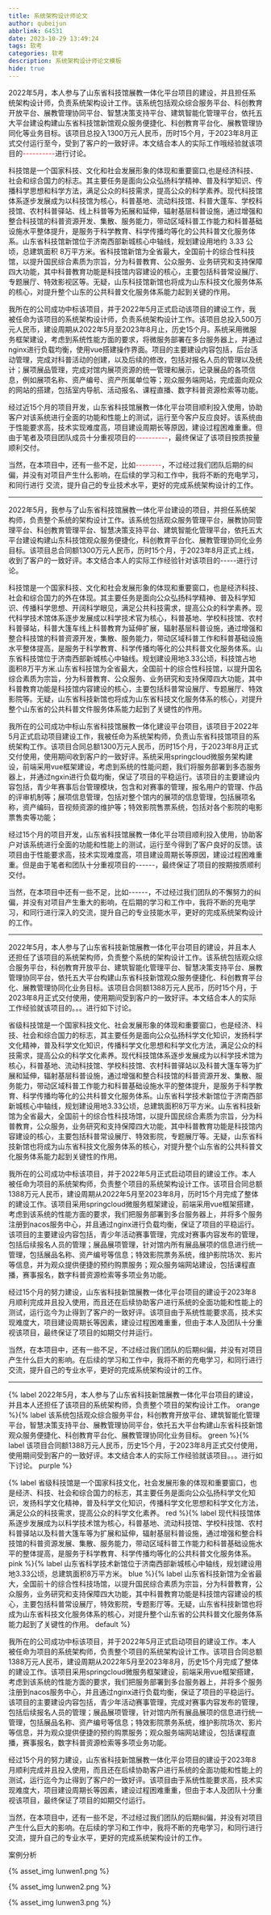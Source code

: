 ```yaml
---
title: 系统架构设计师论文
author: qubeijun
abbrlink: 64531
date: 2023-10-29 13:49:24
tags: 软考
categories: 软考
description: 系统架构设计师论文模板
hide: true
---
```

2022年5月，本人参与了山东省科技馆展教一体化平台项目的建设，并且担任系统架构设计师，负责系统架构设计工作。该系统包括观众综合服务平台、科创教育开放平台、展教管理协同平台、智慧决策支持平台、建筑智能化管理平台，依托五大平台建设构建山东省科技馆新馆观众服务便捷化、科创教育平台化、展教管理协同化等业务目标。该项目总投入1300万元人民币，历时15个月，于2023年8月正式交付运行至今，受到了客户的一致好评。本文结合本人的实际工作哦经验就该项目的<font style="color:#DF2A3F;">----------</font>进行讨论。

科技馆是一个国家科技、文化和社会发展形象的体现和重要窗口,也是经济科技、社会和综合国力的标志。其主要任务是面向公众弘扬科学精神、普及科学知识、传播科学思想和科学方法，满足公众的科技需求，提高公众的科学素养。现代科技馆体系逐步发展成为以科技馆为核心，科普基地、流动科技馆、科普大蓬车、学校科技馆、农村科普驿站、线上科普等为拓展和延伸，辐射基层科普设施，通过增强和整合科技馆的科普资源开发、集散、服务能力，带动区域科普工作能力和科普基础设施水平整体提升，是服务于科学教育、科学传播均等化的公共科普文化服务体系。山东省科技馆新馆位于济南西部新城核心中轴线，规划建设用地约 3.33 公顷，总建筑面积 8万平方米。省科技馆新馆为全省最大，全国前十的综合性科技馆，以提升国民综合素质为宗旨，分为科普教育、公众服务、业务研究和支持保障四大功能，其中科普教育功能是科技馆内容建设的核心，主要包括科普常设展厅、专题展厅、特效影视区等。无疑，山东科技馆新馆也将成为山东科技文化服务体系的核心，对提升整个山东的公共科普文化服务体系能力起到关键的作用。

我所在的公司成功中标该项目，并于2022年5月正式启动该项目的建设工作，我被任命为该项目的系统架构设计师，负责系统架构设计工作。该项目总投入500万元人民币，建设周期从2022年5月至2023年8月止，历史15个月。系统采用微服务框架建设，考虑到系统性能方面的要求，将微服务部署在多台服务器上，并通过nginx进行负载均衡，使用vue搭建操作界面。项目的主要建设内容包括，后台活动管理，完成对科普活动的创建，以及后续的修改，包括对报名人员的管理以及统计；展项展品管理，完成对馆内展项资源的统一管理和展示，记录展品的各项信息，例如展项名称、资产编号、资产所属单位等；观众服务端网站，完成面向观众的网站的搭建，包括室内导航、活动报名、课程直播、数字科普资源检索等功能。

经过近15个月的项目开发，山东省科技馆展教一体化平台项目顺利投入使用，协助客户对该系统进行全面的功能和性能上的测试，运行至今客户反应良好。该系统由于性能要求高，技术实现难度高，项目建设周期长等原因，建设过程困难重重。但由于笔者及项目团队成员十分重视项目的<font style="color:#DF2A3F;">----------</font>，最终保证了该项目按质按量顺利交付。

当然，在本项目中，还有一些不足，比如<font style="color:#DF2A3F;">--------</font>，不过经过我们团队后期的纠偏，并没有对项目产生什么影响，在后续的学习和工作中，我将不断的充电学习，和同行进行 交流，提升自己的专业技术水平，更好的完成系统架构设计的工作。

---------------------------------------------------

2022年5月，我参与了山东省科技馆展教一体化平台建设的项目，并担任系统架构师，负责整个系统的架构设计工作。该系统包括观众服务管理平台，展教协同管理平台、科创教育管理平台、智慧决策支持平台、建筑智能化管理平台，依托五大平台建设构建山东科技馆观众服务便捷化，科创教育平台化、展教管理协同化业务目标。该项目总合同额1300万元人民币，历时15个月，于2023年8月正式上线，收到了客户的一致好评。本文结合本人的实际工作经验针对该项目的-----进行讨论。

科技馆是一个国家科技、文化和社会发展形象的体现和重要窗口，也是经济科技、社会和综合国力的外在体现。其主要任务是面向公众弘扬科学精神、普及科学知识、传播科学思想、开阔科学眼见，满足公共科技需求，提高公众的科学素养。现代科学技术馆体系逐步发展成以科学技术官为核心，科普基地、学校科技馆、农村科普驿站，科普大篷车线上科普教育为延伸扩展，辐射基层科普设施，通过增强和整合科技馆的科普资源开发，集散、服务能力，带动区域科普工作和科普基础设施水平整体提高，是服务于科学教育、科学传播均等化的公共科普文化服务体系。山东省科技馆位于济南西部新城核心中轴线。规划建设用地3.33公顷，科技馆占地面积8万平方米.山东省科技馆为全省最大，全国前十的综合性科技馆，以提升国名综合素质为宗旨，分为科普教育、公众服务、业务研究和支持保障四大功能，其中科普教育功能是科技馆内容建设的核心，主要包括科普常设展厅、专题展厅、特效影院等。无疑，山东省科技新馆也将成为山东省科技文化服务体系的核心，对提升整个山东省的公共科普文件服务体系能力起到了关键性的作用。

我所在的公司成功中标山东省科技馆展教一体化建设平台项目，该项目于2022年5月正式启动项目建设工作，我被任命为系统架构师，负责山东省科技馆项目的系统架构工作。该项目合同总额1300万元人民币，历时15个月，于2023年8月正式交付使用，使用期间收到客户的一致好评。系统采用springcloud微服务架构建设，前端采用vue框架建设，考虑到系统的性能问题，我们将服务部署到多态服务器上，并通过ngxin进行负载均衡，保证了项目的平稳运行。该项目的主要建设内容包括，青少年赛事后台管理模块，包含和对赛事的管理，报名用户的管理、作品的评审机制等；展项信息管理，包括对整个馆内的展项的信息管理，包括展项名称，资产编码，音视频资源的维护等；特效影院售票系统，包括对各个影院的电影票售卖等功能；

经过15个月的项目开发，山东省科技馆展教一体化平台项目顺利投入使用，协助客户对该系统进行全面的功能和性能上的测试，运行至今得到了客户良好的反馈。该项目由于性能要求高，技术实现难度高，项目建设周期长等原因，建设过程困难重重。但是由于笔者和团队十分重视项目的------，最终保证了项目的按期按质顺利交付。

当然，在本项目中还有一些不足，比如------，不过经过我们团队的不懈努力的纠偏，并没有对项目产生重大的影响，在后期的学习和工作中，我将不断的充电学习，和同行进行深入的交流，提升自己的专业技能水平，更好的完成系统架构设计的工作。

---------------------------------------------------

2022年5月，本人参与了山东省科技新馆展教一体化平台项目的建设，并且本人还担任了该项目的系统架构师，负责整个系统的架构设计工作。该系统包括观众综合服务平台，科创教育开放平台、建筑智能化管理平台、智慧决策支持平台、展教管理协同平台，依托五大平台构建山东省科技新馆观众服务便捷化、科创教育平台化、展教管理协同化业务目标。该项目合同额1388万元人民币，历时15个月，于2023年8月正式交付使用，使用期间受到客户的一致好评。本文结合本人的实际工作经验就该项目的。。。进行如下讨论。

省级科技馆是一个国家科技文化、社会发展形象的体现和重要窗口，也是经济、科技、社会和综合国力的标志，其主要任务是面向公众弘扬科学文化知识，发扬科学文化精神，普及科学文化知识，传播科学文化思想和科学文化方法，满足公众的科技需求，提高公众的科学文化素养。现代科技馆体系逐步发展成为以科学技术馆为核心，科普基地、流动科技馆、学校科技馆、农村科普驿站以及科普大篷车等为扩展和延伸，辐射基层科普设施，通过增强和整合科技馆的科普资源开发、集散、服务能力，带动区域科普工作能力和科普基础设施水平的整体提升，是服务于科学教育、科学传播均等化的公共科普文化服务体系。山东省科学技术新馆位于济南西部新城核心中轴线，规划建设用地3.33公顷，总建筑面积8万平方米。山东省科技新馆为全省最大，全国前十的综合性科技场馆，以提升国民综合素质为宗旨，分为科普教育，公众服务，业务研究和支持保障四大功能，其中科普教育功能是科技馆内容建设的核心，主要包括科普常设展厅、特效影院，专题展厅等。无疑，山东省科技新馆也将成为山东省科技文化服务体系的核心，对提升整个山东省的公共科普文化服务体系能力起到关键性的作用。

我所在的公司成功中标该项目，并于2022年5月正式启动项目的建设工作。本人被任命为项目的系统架构师，负责整个项目的系统架构设计工作。该项目合同总额1388万元人民币，建设周期从2022年5月至2023年8月，历时15个月完成了整体的建设工作。该项目采用springcloud微服务框架建设，前端采用vue框架搭建，考虑到该系统的性能方面的要求，我们把服务部署到多台服务器上，并将多个服务注册到nacos服务中心，并且通过nginx进行负载均衡，保证了项目的平稳运行。该项目的主要建设内容包括，青少年活动赛事管理，完成对赛事内容发布的管理，包括后续报名人员的管理；展品展项管理，针对馆内所有展品展项的信息进行统一管理，包括展品名称、资产编号等信息；特效影院票务系统，维护影院场次、影片等信息，并为观众提供便捷的预约购票服务；观众服务端网站建设，包括课程直播，赛事报名，数字科普资源检索等多项业务功能。

经过15个月的努力建设，山东省科技新馆展教一体化平台项目的建设于2023年8月顺利完成并且投入使用，而且还在后续协助客户进行系统的全面功能和性能上的测试，运行迄今为止得到了客户的一致好评。该项目由于系统性能要求高，技术实现难度大，项目建设周期长等因素，建设过程困难重重，但由于本人及团队十分重视该项目，最终保证了项目的如期交付并运行。

当然，在本项目中，还有一些不足，不过经过我们团队的后期纠偏，并没有对项目产生什么巨大的影响。在后续的学习和工作中，我将不断的充电学习，和同行进行交流，提升自己的专业水平，更好的完成系统架构设计的工作。

---------------------------------------------------

{% label 2022年5月，本人参与了山东省科技新馆展教一体化平台项目的建设，并且本人还担任了该项目的系统架构师，负责整个项目的架构设计工作。 orange %}{% label 该系统包括观众综合服务平台，科创教育开放平台、建筑智能化管理平台，智慧决策支持平台、展教管理协同平台，依托五大平台构建山东省科技新馆观众服务便捷化、科创教育平台化、展教管理协同化业务目标。 green %}{% label 该项目合同额1388万元人民币，历史15个月，于2023年8月正式交付使用，使用期间受到客户的一致好评。本文结合本人的实际工作经验就该项目。。。进行如下讨论。 purple %}

{% label 省级科技馆是一个国家科技文化，社会发展形象的体现和重要窗口，也是经济、科技、社会和综合国力的标志，其主要任务是面向公众弘扬科学文化知识，发扬科学文化精神，普及科学文化知识，传播科学文化思想和科学文化方法，满足公众的科技需求，提高公众的科学文化素养。 red %}{% label 现代科技馆体系逐步发展成为以科学技术馆为核心，科普基地、流动科技馆、学校科技馆、农村科普驿站以及科普大篷车等为扩展和延伸，辐射基层科普设施，通过增强和整合科技馆的科普资源发展、集散、服务能力，带动区域科普工作能力和科普基础设施水平的整体提高，是服务于科学教育、科学传播均等化的公共科普文化服务体系。 pink %}{% label 山东省科学技术新馆位于济南西部新城核心中轴线，规划建设用地3.33公顷，总建筑面积8万平方米。 blue %}{% label 山东省科技新馆为全省最大，全国前十的综合性科技场馆，以提升国民综合素质为宗旨，分为科普教育，公众服务，业务研究和支持保障四大功能，其中科普教育功能是科技馆内容建设的核心，主要包括科普常设展厅，特效影院，专题影厅等。无疑，山东省科技新馆也将成为山东省科技文化服务体系的核心，对提升整个山东省的公共科普文化服务体系能力起到了关键性的作用。 default %}

我所在的公司成功中标该项目，并于2022年5月正式启动项目的建设工作。本人被任命为项目的系统架构师，负责整个项目的系统架构设计工作。该项目合同总额1388万元人民币，建设周期从2022年5月至2023年8月，历史15个月完成了整体的建设工作。该项目采用springcloud微服务框架建设，前端采用vue框架搭建，考虑到该系统的性能方面的要求，我们把服务部署到多台服务器上，并将多个服务注册到nacos服务中心，并且通过nginx进行负载均衡，保证了项目的平稳运行。该项目的主要建设内容包括，青少年活动赛事管理，完成对赛事内容发布的管理，包括后续报名人员的管理；展品展项管理，针对馆内所有展品展项的信息进行统一管理，包括展品名称、资产编号等信息；特效影院票务系统，维护影院场次、影片等信息，并为观众提供便捷的预约购票服务；观众服务端网站建设，包括课程直播，赛事报名，数字科普资源检索等多项业务功能。

经过15个月的努力建设，山东省科技新馆展教一体化平台项目的建设于2023年8月顺利完成并且投入使用，而且还在后续协助客户进行系统的全面功能和性能上的测试，运行迄今为止得到了客户的一致好评。该项目由于系统性能要求高，技术实现难度大，项目建设周期长等因素，建设过程困难重重，但由于本人及团队十分重视该项目，最终保证了项目的如期交付运行。

当然，在本项目中，还有一些不足，不过经过我们团队的后期纠偏，并没有对项目产生什么巨大的影响。在后续的学习和工作中，我将不断的充电学习，和同行进行交流，提升自己的专业水平，更好的完成系统架构设计的工作。

案例分析

{% asset_img lunwen1.png %}

{% asset_img lunwen2.png %}

{% asset_img lunwen3.png %}